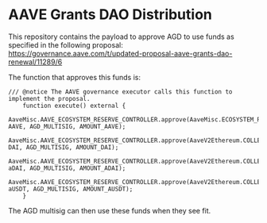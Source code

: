 # AAVE Grants DAO Distribution

This repository contains the payload to approve AGD to use funds as specified in the following proposal:
https://governance.aave.com/t/updated-proposal-aave-grants-dao-renewal/11289/6

The function that approves this funds is:

```
/// @notice The AAVE governance executor calls this function to implement the proposal.
    function execute() external {
        AaveMisc.AAVE_ECOSYSTEM_RESERVE_CONTROLLER.approve(AaveMisc.ECOSYSTEM_RESERVE, AAVE, AGD_MULTISIG, AMOUNT_AAVE);
        AaveMisc.AAVE_ECOSYSTEM_RESERVE_CONTROLLER.approve(AaveV2Ethereum.COLLECTOR, DAI, AGD_MULTISIG, AMOUNT_DAI);
        AaveMisc.AAVE_ECOSYSTEM_RESERVE_CONTROLLER.approve(AaveV2Ethereum.COLLECTOR, aDAI, AGD_MULTISIG, AMOUNT_ADAI);
        AaveMisc.AAVE_ECOSYSTEM_RESERVE_CONTROLLER.approve(AaveV2Ethereum.COLLECTOR, aUSDT, AGD_MULTISIG, AMOUNT_AUSDT);
    }
```

The AGD multisig can then use these funds when they see fit.

